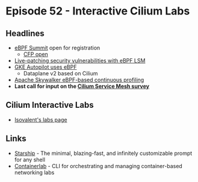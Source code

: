 # Episode 52 - Interactive Cilium Labs

## Headlines

* [eBPF Summit](https://ebpf.io/summit-2022/) open for registration 
    * [CFP open](https://sessionize.com/ebpf-summit-2022)
* [Live-patching security vulnerabilities with eBPF LSM](https://blog.cloudflare.com/live-patch-security-vulnerabilities-with-ebpf-lsm) 
* [GKE Autopilot uses eBPF](https://cloud.google.com/blog/products/containers-kubernetes/ip-masquerading-and-ebpf-are-now-in-gke-autopilot)
    * Dataplane v2 based on Cilium
* [Apache Skywalker eBPF-based continuous profiling](https://skywalking.apache.org/blog/2022-07-05-pinpoint-service-mesh-critical-performance-impact-by-using-ebpf/)
* **Last call for input on the [Cilium Service Mesh survey](https://forms.gle/8FGtF9xdwwDYDCnS9)**

## Cilium Interactive Labs 

* [Isovalent's labs page](https://isovalent.com/labs)


## Links

* [Starship](https://starship.rs/) - The minimal, blazing-fast, and infinitely customizable prompt for any shell
* [Containerlab](https://containerlab.dev/) - CLI for orchestrating and managing container-based networking labs